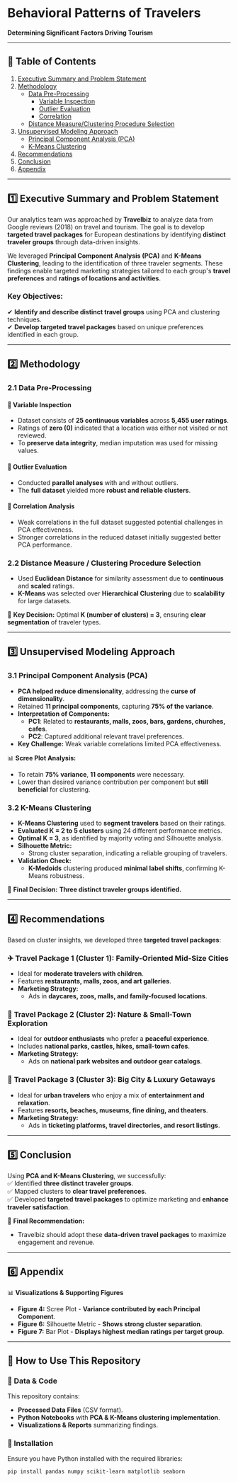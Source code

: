 # Behavioral Patterns of Travelers  
**Determining Significant Factors Driving Tourism**  

---

## 📖 Table of Contents  
1. [Executive Summary and Problem Statement](#executive-summary-and-problem-statement)  
2. [Methodology](#methodology)  
   - [Data Pre-Processing](#data-pre-processing)  
     - [Variable Inspection](#variable-inspection)  
     - [Outlier Evaluation](#outlier-evaluation)  
     - [Correlation](#correlation)  
   - [Distance Measure/Clustering Procedure Selection](#distance-measureclustering-procedure-selection)  
3. [Unsupervised Modeling Approach](#unsupervised-modeling-approach)  
   - [Principal Component Analysis (PCA)](#principal-component-analysis-pca)  
   - [K-Means Clustering](#k-means-clustering)  
4. [Recommendations](#recommendations)  
5. [Conclusion](#conclusion)  
6. [Appendix](#appendix)  

---

## 1️⃣ Executive Summary and Problem Statement  

Our analytics team was approached by **Travelbiz** to analyze data from Google reviews (2018) on travel and tourism. The goal is to develop **targeted travel packages** for European destinations by identifying **distinct traveler groups** through data-driven insights.  

We leveraged **Principal Component Analysis (PCA)** and **K-Means Clustering**, leading to the identification of three traveler segments. These findings enable targeted marketing strategies tailored to each group's **travel preferences** and **ratings of locations and activities**.  

### Key Objectives:  
✔ **Identify and describe distinct travel groups** using PCA and clustering techniques.  
✔ **Develop targeted travel packages** based on unique preferences identified in each group.  

---

## 2️⃣ Methodology  

### 2.1 Data Pre-Processing  

#### 📌 Variable Inspection  
- Dataset consists of **25 continuous variables** across **5,455 user ratings**.  
- Ratings of **zero (0)** indicated that a location was either not visited or not reviewed.  
- To **preserve data integrity**, median imputation was used for missing values.  

#### 📌 Outlier Evaluation  
- Conducted **parallel analyses** with and without outliers.  
- The **full dataset** yielded more **robust and reliable clusters**.  

#### 📌 Correlation Analysis  
- Weak correlations in the full dataset suggested potential challenges in PCA effectiveness.  
- Stronger correlations in the reduced dataset initially suggested better PCA performance.  

### 2.2 Distance Measure / Clustering Procedure Selection  

- Used **Euclidean Distance** for similarity assessment due to **continuous** and **scaled** ratings.  
- **K-Means** was selected over **Hierarchical Clustering** due to **scalability** for large datasets.  

📌 **Key Decision:** Optimal **K (number of clusters) = 3**, ensuring **clear segmentation** of traveler types.  

---

## 3️⃣ Unsupervised Modeling Approach  

### 3.1 Principal Component Analysis (PCA)  

- **PCA helped reduce dimensionality**, addressing the **curse of dimensionality**.  
- Retained **11 principal components**, capturing **75% of the variance**.  
- **Interpretation of Components:**  
  - **PC1**: Related to **restaurants, malls, zoos, bars, gardens, churches, cafes**.  
  - **PC2**: Captured additional relevant travel preferences.  
- **Key Challenge:** Weak variable correlations limited PCA effectiveness.  

📊 **Scree Plot Analysis:**  
- To retain **75% variance**, **11 components** were necessary.  
- Lower than desired variance contribution per component but **still beneficial** for clustering.  

### 3.2 K-Means Clustering  

- **K-Means Clustering** used to **segment travelers** based on their ratings.  
- **Evaluated K = 2 to 5 clusters** using 24 different performance metrics.  
- **Optimal K = 3**, as identified by majority voting and Silhouette analysis.  
- **Silhouette Metric:**  
  - Strong cluster separation, indicating a reliable grouping of travelers.  
- **Validation Check:**  
  - **K-Medoids** clustering produced **minimal label shifts**, confirming K-Means robustness.  

📌 **Final Decision:** **Three distinct traveler groups identified.**  

---

## 4️⃣ Recommendations  

Based on cluster insights, we developed three **targeted travel packages**:  

### ✈ **Travel Package 1 (Cluster 1): Family-Oriented Mid-Size Cities**  
- Ideal for **moderate travelers with children**.  
- Features **restaurants, malls, zoos, and art galleries**.  
- **Marketing Strategy:**  
  - Ads in **daycares, zoos, malls, and family-focused locations**.  

### 🌿 **Travel Package 2 (Cluster 2): Nature & Small-Town Exploration**  
- Ideal for **outdoor enthusiasts** who prefer a **peaceful experience**.  
- Includes **national parks, castles, hikes, small-town cafes**.  
- **Marketing Strategy:**  
  - Ads on **national park websites and outdoor gear catalogs**.  

### 🌆 **Travel Package 3 (Cluster 3): Big City & Luxury Getaways**  
- Ideal for **urban travelers** who enjoy a mix of **entertainment and relaxation**.  
- Features **resorts, beaches, museums, fine dining, and theaters**.  
- **Marketing Strategy:**  
  - Ads in **ticketing platforms, travel directories, and resort listings**.  

---

## 5️⃣ Conclusion  

Using **PCA and K-Means Clustering**, we successfully:  
✅ Identified **three distinct traveler groups**.  
✅ Mapped clusters to **clear travel preferences**.  
✅ Developed **targeted travel packages** to optimize marketing and **enhance traveler satisfaction**.  

📌 **Final Recommendation:**  
- Travelbiz should adopt these **data-driven travel packages** to maximize engagement and revenue.  

---

## 6️⃣ Appendix  

📊 **Visualizations & Supporting Figures**  

- **Figure 4:** Scree Plot - **Variance contributed by each Principal Component**.  
- **Figure 6:** Silhouette Metric - **Shows strong cluster separation**.  
- **Figure 7:** Bar Plot - **Displays highest median ratings per target group**.  

---

## 📌 How to Use This Repository  

### 🔹 Data & Code  
This repository contains:  
- **Processed Data Files** (CSV format).  
- **Python Notebooks** with **PCA & K-Means clustering implementation**.  
- **Visualizations & Reports** summarizing findings.  

### 🔹 Installation  
Ensure you have Python installed with the required libraries:  
```bash
pip install pandas numpy scikit-learn matplotlib seaborn
```
